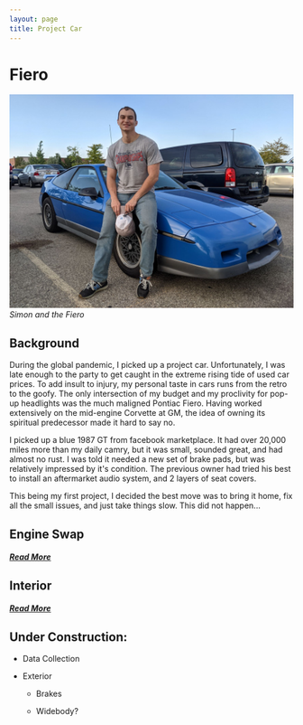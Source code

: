 ```yaml
---
layout: page
title: Project Car
---
```

# Fiero

![Simon and the Fiero](/docs/assets/simon_and_fiero.jpg)
*Simon and the Fiero*

## Background

During the global pandemic, I picked up a project car. Unfortunately, I was late enough to the party to get caught in the extreme rising tide of used car prices. To add insult to injury, my personal taste in cars runs from the retro to the goofy. The only intersection of my budget and my proclivity for pop-up headlights was the much maligned Pontiac Fiero. Having worked extensively on the mid-engine Corvette at GM, the idea of owning its spiritual predecessor made it hard to say no.

I picked up a blue 1987 GT from facebook marketplace. It had over 20,000 miles more than my daily camry, but it was small, sounded great, and had almost no rust. I was told it needed a new set of brake pads, but was relatively impressed by it's condition. The previous owner had tried his best to install an aftermarket audio system, and 2 layers of seat covers.

This being my first project, I decided the best move was to bring it home, fix all the small issues, and just take things slow. This did not happen...

## Engine Swap

##### <a href="/engine_swap.html">Read More</a>

## Interior

##### <a href="/Fiero_Interior.html">Read More</a>

## Under Construction:

* Data Collection

* Exterior

  * Brakes

  * Widebody?